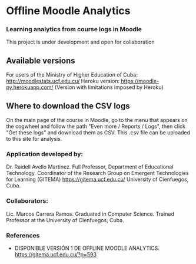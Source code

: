 # Offline Moodle Analytics
### Learning analytics from course logs in Moodle
This project is under development and open for collaboration

## Available versions
For users of the Ministry of Higher Education of Cuba: http://moodlestats.ucf.edu.cu/
Heroku version: https://moodle-py.herokuapp.com/ (Version with limitations imposed by Heroku)

   
## Where to download the CSV logs
On the main page of the course in Moodle, go to the menu that appears on the cogwheel and follow the path "Even more / Reports / Logs", then click "Get these logs" and download them as CSV. This .csv file can be uploaded to this site for analysis.
   
### Application developed by:
Dr. Raidell Avello Martínez. Full Professor, Department of Educational Technology. Coordinator of the Research Group on Emergent Technologies for Learning (GITEMA) https://gitema.ucf.edu.cu/ University of Cienfuegos, Cuba.

### Collaborators:
Lic. Marcos Carrera Ramos. Graduated in Computer Science. Trained Professor at the University of Cienfuegos, Cuba.

### References

 - DISPONIBLE VERSIÓN 1 DE OFFLINE MOODLE ANALYTICS. https://gitema.ucf.edu.cu/?p=593

